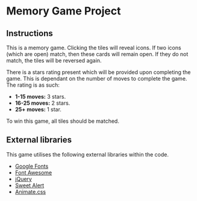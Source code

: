 # Memory Game Project

## Instructions

This is a memory game. Clicking the tiles will reveal icons. If two icons (which are open) match, then these cards will remain open. If they do not match, the tiles will be reversed again.

There is a stars rating present which will be provided upon completing the game. This is dependant on the number of moves to complete the game. The rating is as such:
* **1-15 moves:** 3 stars.
* **16-25 moves:** 2 stars.
* **25+ moves:** 1 star.

To win this game, all tiles should be matched.

## External libraries

This game utilises the following external libraries within the code.

* [Google Fonts](https://fonts.google.com)
* [Font Awesome](https://fontawesome.com/)
* [jQuery](https://jquery.com)
* [Sweet Alert](https://sweetalert.js.org)
* [Animate.css](https://daneden.github.io/animate.css/)
